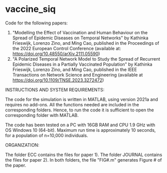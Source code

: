 # vaccine_siq
Code for the following papers:

1) "Modelling the Effect of Vaccination and Human Behaviour on the Spread of Epidemic Diseases on Temporal Networks" by Kathinka Frieswijk, Lorenzo Zino, and Ming Cao, published in the Proceedings of the 2022 European Control Conference (available at: https://doi.org/10.48550/arXiv.2111.05590)
2) "A Polarized Temporal Network Model to Study the Spread of Recurrent Epidemic Diseases in a Partially Vaccinated Population" by Kathinka Frieswijk, Lorenzo Zino, and Ming Cao, published in the IEEE Transactions on Network Science and Engineering (available at https://doi.org/10.1109/TNSE.2023.3272472)

INSTRUCTIONS AND SYSTEM REQUIREMENTS: 

The code for the simulation is written in MATLAB, using version 2021a and requires no add-ons. All the functions needed are included in the corresponding folders. Hence, to run the code it is sufficient to open the corresponding folder with MATLAB.

The code has been tested on a PC with 16GB RAM and CPU 1.9 GHz with OS Windows 10 (64-bit). Maximum run time is approximately 10 seconds, for a population of n=10,000 individuals.

ORGANIZATION:

The folder ECC contains the files for paper 1). The folder JOURNAL contains the files for paper 2). In both folders, the file "FIG#.m" generates Figure # of the paper.
